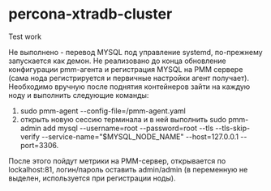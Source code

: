 # percona-xtradb-cluster
Test work

Не выполнено - перевод MYSQL под управление systemd, по-прежнему запускается как демон.
Не реализовано до конца обновление конфигурации pmm-агента и регистрация MYSQL на PMM сервере (сама нода регистрируется и первичные настройки агент получает). Необходимо вручную после поднятия контейнеров зайти на каждую ноду и выполнить следующие команды:
 1) sudo  pmm-agent --config-file=/pmm-agent.yaml
 2) открыть новую сессию терминала и в ней выполнить
 sudo pmm-admin add mysql --username=root --password=root --tls --tls-skip-verify --service-name="$MYSQL_NODE_NAME" --host=127.0.0.1 --port=3306.
 
После этого пойдут метрики на PMM-сервер, открывается по lockalhost:81, логин/пароль оставить admin/admin (в  переменную не выделен, используется при регистрации ноды).
